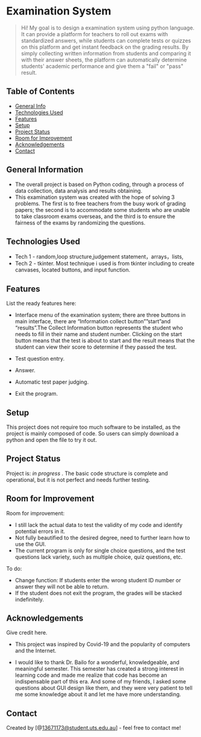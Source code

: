 # Examination System
>  Hi! My goal is to design a examination system using python language. It can provide a platform for teachers to roll out exams with standardized answers, while students can complete tests or quizzes on this platform and get instant feedback on the grading results. By simply collecting written information from students and comparing it with their answer sheets, the platform can automatically determine students' academic performance and give them a "fail" or "pass" result.

## Table of Contents
* [General Info](#general-information)
* [Technologies Used](#technologies-used)
* [Features](#features)
* [Setup](#setup)
* [Project Status](#project-status)
* [Room for Improvement](#room-for-improvement)
* [Acknowledgements](#acknowledgements)
* [Contact](#contact)



## General Information
- The overall project is based on Python coding, through a process of data collection, data analysis and results obtaining. 
- This examination system was created with the hope of solving 3 problems. The first is to free teachers from the busy work of grading papers; the second is to accommodate some students who are unable to take classroom exams overseas, and the third is to ensure the fairness of the exams by randomizing the questions.



## Technologies Used
- Tech 1 - random,loop structure,judgement statement，arrays，lists,  
- Tech 2 - tkinter. Most technique i used is from tkinter including to create canvases, located buttons, and input function. 



## Features
List the ready features here:
- Interface menu of the examination system; there are three buttons in main interface, there are “Information collect button””start”and “results”.The Collect Information button represents the student who needs to fill in their name and student number. Clicking on the start button means that the test is about to start and the result means that the student can view their score to determine if they passed the test.

- Test question entry.
- Answer.
- Automatic test paper judging.
- Exit the program.





## Setup
This project does not require too much software to be installed, as the project is mainly composed of code. So users can simply download a python and open 
the file to try it out.


## Project Status
Project is: _in progress_ . The basic code structure is complete and operational, but it is not perfect and needs further testing.


## Room for Improvement


Room for improvement:
- I still lack the actual data to test the validity of my code and identify potential errors in it.
- Not fully beautified to the desired degree, need to further learn how to use the GUI.
- The current program is only for single choice questions, and the test questions lack variety, such as multiple choice, quiz questions, etc.

To do:
- Change function: If students enter the wrong student ID number or answer they will not be able to return.
- If the student does not exit the program, the grades will be stacked indefinitely.


## Acknowledgements
Give credit here.
- This project was inspired by Covid-19 and the popularity of computers and the Internet.

- I would like to thank Dr. Bailo for a wonderful, knowledgeable, and meaningful semester. This semester has created a strong interest in learning code and made me realize that code has become an indispensable part of this era. And some of my friends, I asked some questions about GUI design like them, and they were very patient to tell me some knowledge about it and let me have more understanding.


## Contact
Created by [@13671173@student.uts.edu.au] - feel free to contact me!

